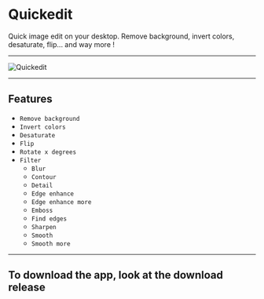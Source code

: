 # Quickedit
Quick image edit on your desktop. Remove background, invert colors, desaturate, flip... and way more !

- - - -

![Quickedit](https://github.com/txoriurdina/assets/blob/main/quickedit/quickedit.png "Quickedit presentation") 

- - - -

## Features ##
* `Remove background`
* `Invert colors`
* `Desaturate`
* `Flip`
* `Rotate x degrees`
* `Filter`
  * `Blur`
  * `Contour`
  * `Detail`
  * `Edge enhance`
  * `Edge enhance more`
  * `Emboss`
  * `Find edges`
  * `Sharpen`
  * `Smooth`
  * `Smooth more`

- - - -

## To download the app, look at the download release ##
